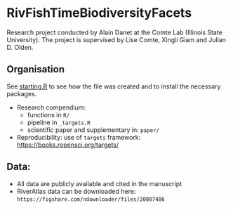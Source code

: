 
<!-- README.md is generated from README.Rmd. Please edit that file -->

# RivFishTimeBiodiversityFacets

<!-- badges: start -->

<!-- badges: end -->

Research project conducted by Alain Danet at the Comte Lab (Illinois
State University). The project is supervised by Lise Comte, Xingli Giam
and Julian D. Olden.

## Organisation

See [starting.R]() to see how the file was created and to install the
necessary packages.

  - Research compendium:
      - functions in `R/`
      - pipeline in `_targets.R`
      - scientific paper and supplementary in: `paper/`
  - Reproducibility: use of `targets` framework:
    <https://books.ropensci.org/targets/>

## Data:

  - All data are publicly available and cited in the manuscript
  - RiverAtlas data can be downloaded here:
    `https://figshare.com/ndownloader/files/20087486`
